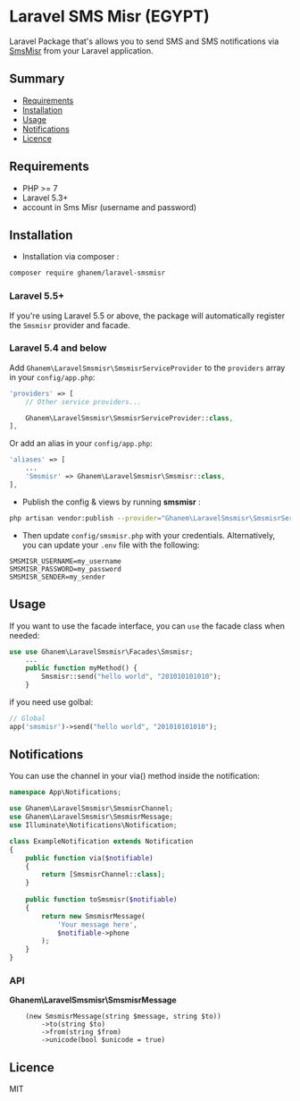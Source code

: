 # Laravel SMS Misr (EGYPT)

Laravel Package that's allows you to send SMS and SMS notifications via [SmsMisr](https://www.smsmisr.com/) from your Laravel application.

## Summary

- [Requirements](#requirements)
- [Installation](#installation)
- [Usage](#usage)
- [Notifications](#notifications)
- [Licence](#licence)

## Requirements

- PHP >= 7
- Laravel 5.3+
- account in Sms Misr (username and password)

## Installation

- Installation via composer :  
```bash
composer require ghanem/laravel-smsmisr
```
### Laravel 5.5+

If you're using Laravel 5.5 or above, the package will automatically register the `Smsmisr` provider and facade.

### Laravel 5.4 and below

Add `Ghanem\LaravelSmsmisr\SmsmisrServiceProvider` to the `providers` array in your `config/app.php`:

```php
'providers' => [
    // Other service providers...

    Ghanem\LaravelSmsmisr\SmsmisrServiceProvider::class,
],
```

Or add an alias in your `config/app.php`:

```php
'aliases' => [
    ...
    'Smsmisr' => Ghanem\LaravelSmsmisr\Smsmisr::class,
],
```


- Publish the config & views by running **smsmisr** :  
```bash
php artisan vendor:publish --provider="Ghanem\LaravelSmsmisr\SmsmisrServiceProvider"
```

- Then update `config/smsmisr.php` with your credentials. Alternatively, you can update your `.env` file with the following:

```dotenv
SMSMISR_USERNAME=my_username
SMSMISR_PASSWORD=my_password
SMSMISR_SENDER=my_sender
```

## Usage

If you want to use the facade interface, you can `use` the facade class when needed:

```php
use use Ghanem\LaravelSmsmisr\Facades\Smsmisr;
    ...
    public function myMethod() {
        Smsmisr::send("hello world", "201010101010");  
    }
```
if you need use golbal:
```php
// Global
app('smsmisr')->send("hello world", "201010101010");
```

## Notifications

You can use the channel in your via() method inside the notification:


```php
namespace App\Notifications;

use Ghanem\LaravelSmsmisr\SmsmisrChannel;
use Ghanem\LaravelSmsmisr\SmsmisrMessage;
use Illuminate\Notifications\Notification;

class ExampleNotification extends Notification
{
    public function via($notifiable)
    {
        return [SmsmisrChannel::class];
    }
    
    public function toSmsmisr($notifiable)
    {
    	return new SmsmisrMessage(
            'Your message here',
    	    $notifiable->phone
        );
    }
}
```

### API

**Ghanem\LaravelSmsmisr\SmsmisrMessage**

```
    (new SmsmisrMessage(string $message, string $to))
        ->to(string $to)
        ->from(string $from)
        ->unicode(bool $unicode = true)
```


## Licence

MIT
